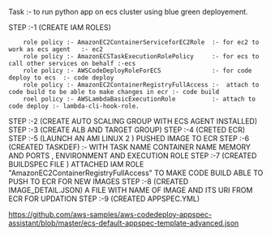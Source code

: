 Task :- to run python app on ecs cluster using blue green deployement.


STEP :-1 (CREATE IAM ROLES)

        role policy :- AmazonEC2ContainerServiceforEC2Role  :- for ec2 to work as ecs agent   :- ec2
        role policy :- AmazonECSTaskExecutionRolePolicy     :- for ecs to call other services on behalf :-ecs
        role policy :- AWSCodeDeployRoleForECS              :- for code deploy to ecs  :- code deploy
        role policy :- AmazonEC2ContainerRegistryFullAccess :-  attach to code build to be able to make changes in ecr :- code build
        roel policy :- AWSLambdaBasicExecutionRole          :- attach to code deploy :- lambda-cli-hook-role.
        
STEP :-2 (CREATE AUTO SCALING GROUP WITH ECS AGENT INSTALLED)
STEP :-3  (CREATE ALB AND TARGET GROUP)
STEP :-4  (CRETED ECR)
STEP :-5 (LAUNCH AN AMI LINUX 2 ) PUSHED IMAGE TO ECR
STEP :-6  (CREATED TASKDEF) :- WITH TASK NAME CONTAINER NAME MEMORY AND PORTS , ENVIRONMENT AND EXECUTION ROLE
STEP :-7 (CREATED BUILDSPEC FILE ) ATTACHED IAM ROLE "AmazonEC2ContainerRegistryFullAccess" TO MAKE CODE BUILD ABLE TO PUSH TO ECR FOR NEW IMAGES
STEP :-8 (CREATED IMAGE_DETAIL.JSON) A FILE WITH NAME OF IMAGE AND ITS URI FROM ECR FOR UPDATION 
STEP :-9 (CREATED APPSPEC.YML)

https://github.com/aws-samples/aws-codedeploy-appspec-assistant/blob/master/ecs-default-appspec-template-advanced.json
